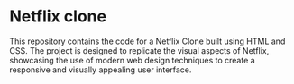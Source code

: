 # Netflix clone
 This repository contains the code for a Netflix Clone built using HTML and CSS. The project is designed to replicate the visual aspects of Netflix, showcasing the use of modern web design techniques to create a responsive and visually appealing user interface.
